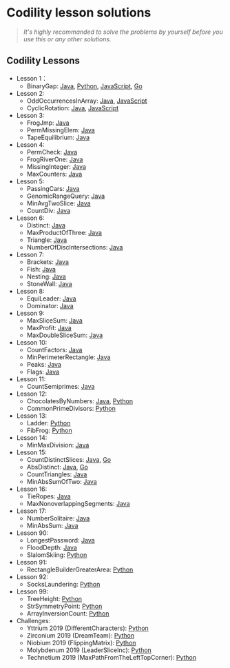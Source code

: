 # Codility lesson solutions

>*It's highly recommanded to solve the problems by yourself before you use this or any other solutions.*

## Codility Lessons

- Lesson 1：
    - BinaryGap: [Java](./Java/lesson%2001/BinaryGap.java), [Python](./Python/lesson%2001/BinaryGap.py), [JavaScript](./JavaScript/lesson%2001/BinaryGap.js), [Go](./Go/lesson%2001/BinaryGap.go)
- Lesson 2:
    - OddOccurrencesInArray: [Java](./Java/lesson%2002/OddOccurrencesInArray.java), [JavaScript](./JavaScript/lesson%2002/OddOccurrencesInArray.js)
    - CyclicRotation: [Java](./Java/lesson%2002/CyclicRotation.java), [JavaScript](./JavaScript/lesson%2002/CyclicRotation.js)
- Lesson 3:
    - FrogJmp: [Java](./Java/lesson%2003/FrogJmp.java)
    - PermMissingElem: [Java](./Java/lesson%2003/PermMissingElem.java)
    - TapeEquilibrium: [Java](./Java/lesson%2003/TapeEquilibrium.java)
- Lesson 4:
    - PermCheck: [Java](./Java/lesson%2004/PermCheck.java)
    - FrogRiverOne: [Java](./Java/lesson%2004/FrogRiverOne.java)
    - MissingInteger: [Java](./Java/lesson%2004/MissingInteger.java)
    - MaxCounters: [Java](./Java/lesson%2004/MaxCounters.java)
- Lesson 5:
    - PassingCars: [Java](./Java/lesson%2005/PassingCars.java)
    - GenomicRangeQuery: [Java](./Java/lesson%2005/GenomicRangeQuery.java)
    - MinAvgTwoSlice: [Java](./Java/lesson%2005/MinAvgTwoSlice.java)
    - CountDiv: [Java](./Java/lesson%2005/CountDiv.java)
- Lesson 6:
    - Distinct: [Java](./Java/lesson%2006/Distinct.java)
    - MaxProductOfThree: [Java](./Java/lesson%2006/MaxProductOfThree.java)
    - Triangle: [Java](./Java/lesson%2006/Triangle.java)
    - NumberOfDiscIntersections: [Java](./Java/lesson%2006/NumberOfDiscIntersections.java)
- Lesson 7:
    - Brackets: [Java](./Java/lesson%2007/Brackets.java)
    - Fish: [Java](./Java/lesson%2007/Fish.java)
    - Nesting: [Java](./Java/lesson%2007/Nesting.java)
    - StoneWall: [Java](./Java/lesson%2007/StoneWall.java)
- Lesson 8:
    - EquiLeader: [Java](./Java/lesson%2008/EquiLeader.java)
    - Dominator: [Java](./Java/lesson%2008/Dominator.java)
- Lesson 9:
    - MaxSliceSum: [Java](./Java/lesson%2009/MaxSliceSum.java)
    - MaxProfit: [Java](./Java/lesson%2009/MaxProfit.java)
    - MaxDoubleSliceSum: [Java](./Java/lesson%2009/MaxDoubleSliceSum.java)
- Lesson 10:
    - CountFactors: [Java](./Java/lesson%2010/CountFactors.java)
    - MinPerimeterRectangle: [Java](./Java/lesson%2010/MinPerimeterRectangle.java)
    - Peaks: [Java](./Java/lesson%2010/Peaks.java)
    - Flags: [Java](./Java/lesson%2010/Flags.java)
- Lesson 11:
    - CountSemiprimes: [Java](./Java/lesson%2011/CountSemiprimes.java)
- Lesson 12:
    - ChocolatesByNumbers: [Java](./Java/lesson%2012/ChocolatesByNumbers.java), [Python](./Python/lesson%2012/ChocolatesByNumbers.py)
    - CommonPrimeDivisors: [Python](./Python/lesson%2012/CommonPrimeDivisors.py)
- Lesson 13:
    - Ladder: [Python](./Python/lesson%2013/Ladder.py)
    - FibFrog: [Python](./Python/lesson%2013/FibFrog.py)
- Lesson 14:
    - MinMaxDivision: [Java](./Java/lesson%2014/MinMaxDivision.java)
- Lesson 15:
    - CountDistinctSlices: [Java](./Java/lesson%2015/CountDistinctSlices.java), [Go](./Go/lesson%2015/CountDistinctSlices.go)
    - AbsDistinct: [Java](./Java/lesson%2015/AbsDistinct.java), [Go](./Go/lesson%2015/AbsDistinct.go)
    - CountTriangles: [Java](./Java/lesson%2015/CountTriangles.java)
    - MinAbsSumOfTwo: [Java](./Java/lesson%2015/MinAbsSumOfTwo.java)
- Lesson 16:
    - TieRopes: [Java](./Java/lesson%2016/TieRopes.java)
    - MaxNonoverlappingSegments: [Java](./Java/lesson%2016/MaxNonoverlappingSegments.java)
- Lesson 17:
    - NumberSolitaire: [Java](./Java/lesson%2017/NumberSolitaire.java)
    - MinAbsSum: [Java](./Java/lesson%2017/MinAbsSum.java)
- Lesson 90:
    - LongestPassword: [Java](./Java/lesson%2090/LongestPassword.java)
    - FloodDepth: [Java](./Java/lesson%2090/FloodDepth.java)
    - SlalomSkiing: [Python](./Python/lesson%2090/SlalomSkiing.py)
- Lesson 91:
    - RectangleBuilderGreaterArea: [Python](./Python/lesson%2091/RectangleBuilderGreaterArea.py)
- Lesson 92:
    - SocksLaundering: [Python](./Python/lesson%2092/SocksLaundering.py)
- Lesson 99:
    - TreeHeight: [Python](./Python/lesson%2099/TreeHeight.py)
    - StrSymmetryPoint: [Python](./Python/lesson%2099/StrSymmetryPoint.py)
    - ArrayInversionCount: [Python](./Python/lesson%2099/ArrayInversionCount.py)
- Challenges:
    - Yttrium 2019 (DifferentCharacters): [Python](./Python/challenges/DifferentCharacters.py)
    - Zirconium 2019 (DreamTeam): [Python](./Python/challenges/DreamTeam.py)
    - Niobium 2019 (FlippingMatrix): [Python](./Python/challenges/FlippingMatrix.py)
    - Molybdenum 2019 (LeaderSliceInc): [Python](./Python/challenges/LeaderSliceInc.py)
    - Technetium 2019 (MaxPathFromTheLeftTopCorner): [Python](./Python/challenges/MaxPathFromTheLeftTopCorner.py)